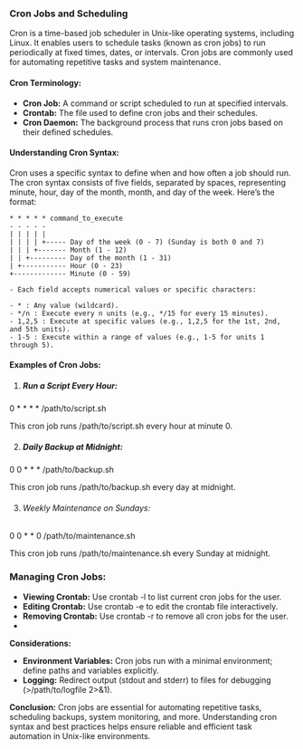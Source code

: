 ### Cron Jobs and Scheduling

Cron is a time-based job scheduler in Unix-like operating systems, including Linux. It enables users to schedule tasks (known as cron jobs) to run periodically at fixed times, dates, or intervals. Cron jobs are commonly used for automating repetitive tasks and system maintenance.

#### Cron Terminology:

- **Cron Job:** A command or script scheduled to run at specified intervals.
- **Crontab:** The file used to define cron jobs and their schedules.
- **Cron Daemon:** The background process that runs cron jobs based on their defined schedules.

#### Understanding Cron Syntax:

Cron uses a specific syntax to define when and how often a job should run. The cron syntax consists of five fields, separated by spaces, representing minute, hour, day of the month, month, and day of the week. Here’s the format:

```plaintext
* * * * * command_to_execute
- - - - -
| | | | |
| | | | +----- Day of the week (0 - 7) (Sunday is both 0 and 7)
| | | +------- Month (1 - 12)
| | +--------- Day of the month (1 - 31)
| +----------- Hour (0 - 23)
+------------- Minute (0 - 59)

- Each field accepts numerical values or specific characters:

- * : Any value (wildcard).
- */n : Execute every n units (e.g., */15 for every 15 minutes).
- 1,2,5 : Execute at specific values (e.g., 1,2,5 for the 1st, 2nd, and 5th units).
- 1-5 : Execute within a range of values (e.g., 1-5 for units 1 through 5).
```
#### Examples of Cron Jobs:

1. ##### Run a Script Every Hour:
0 * * * * /path/to/script.sh

This cron job runs /path/to/script.sh every hour at minute 0.

2. ##### Daily Backup at Midnight:
0 0 * * * /path/to/backup.sh

This cron job runs /path/to/backup.sh every day at midnight.

3. ###### Weekly Maintenance on Sundays:
0 0 * * 0 /path/to/maintenance.sh

This cron job runs /path/to/maintenance.sh every Sunday at midnight.

### Managing Cron Jobs:
- **Viewing Crontab:** Use crontab -l to list current cron jobs for the user.
- **Editing Crontab:** Use crontab -e to edit the crontab file interactively.
- **Removing Crontab:** Use crontab -r to remove all cron jobs for the user.
- 
**Considerations:**
- **Environment Variables:** Cron jobs run with a minimal environment; define paths and variables explicitly.
- **Logging:** Redirect output (stdout and stderr) to files for debugging (>/path/to/logfile 2>&1).
  
**Conclusion:**
Cron jobs are essential for automating repetitive tasks, scheduling backups, system monitoring, and more. Understanding cron syntax and best practices helps ensure reliable and efficient task automation in Unix-like environments.


